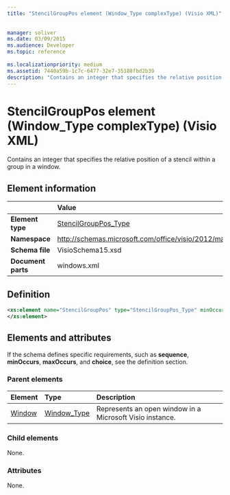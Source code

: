 ```yaml
---
title: "StencilGroupPos element (Window_Type complexType) (Visio XML)"
 
 
manager: soliver
ms.date: 03/09/2015
ms.audience: Developer
ms.topic: reference
 
ms.localizationpriority: medium
ms.assetid: 7440a59b-1c7c-6477-32e7-35188fbd2b39
description: "Contains an integer that specifies the relative position of a stencil within a group in a window."
---
```


# StencilGroupPos element (Window_Type complexType) (Visio XML)

Contains an integer that specifies the relative position of a stencil within a group in a window.
  
## Element information

||Value |
|:-----|:-----|
|**Element type** <br/> |[StencilGroupPos_Type](stencilgrouppos_type-complextypevisio-xml.md) <br/> |
|**Namespace** <br/> |http://schemas.microsoft.com/office/visio/2012/main  <br/> |
|**Schema file** <br/> |VisioSchema15.xsd  <br/> |
|**Document parts** <br/> |windows.xml  <br/> |
   
## Definition

```XML
<xs:element name="StencilGroupPos" type="StencilGroupPos_Type" minOccurs="0" maxOccurs="1" >
</xs:element>
```

## Elements and attributes

If the schema defines specific requirements, such as **sequence**, **minOccurs**, **maxOccurs**, and **choice**, see the definition section. 
  
### Parent elements

|**Element**|**Type**|**Description**|
|:-----|:-----|:-----|
|[Window](window-element-windows_type-complextypevisio-xml.md) <br/> |[Window_Type](window_type-complextypevisio-xml.md) <br/> |Represents an open window in a Microsoft Visio instance. |
   
### Child elements

None.
  
### Attributes

None.
  

